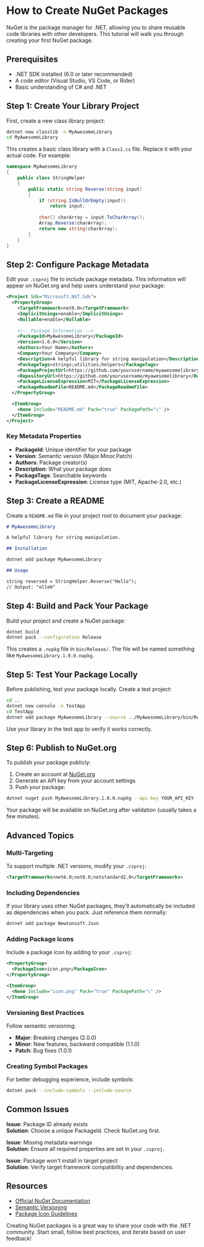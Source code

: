 # How to Create NuGet Packages

NuGet is the package manager for .NET, allowing you to share reusable code libraries with other developers. This tutorial will walk you through creating your first NuGet package.

## Prerequisites

- .NET SDK installed (6.0 or later recommended)
- A code editor (Visual Studio, VS Code, or Rider)
- Basic understanding of C# and .NET

## Step 1: Create Your Library Project

First, create a new class library project:

```bash
dotnet new classlib -n MyAwesomeLibrary
cd MyAwesomeLibrary
```

This creates a basic class library with a `Class1.cs` file. Replace it with your actual code. For example:

```csharp
namespace MyAwesomeLibrary
{
    public class StringHelper
    {
        public static string Reverse(string input)
        {
            if (string.IsNullOrEmpty(input))
                return input;
            
            char[] charArray = input.ToCharArray();
            Array.Reverse(charArray);
            return new string(charArray);
        }
    }
}
```

## Step 2: Configure Package Metadata

Edit your `.csproj` file to include package metadata. This information will appear on NuGet.org and help users understand your package:

```xml
<Project Sdk="Microsoft.NET.Sdk">
  <PropertyGroup>
    <TargetFramework>net8.0</TargetFramework>
    <ImplicitUsings>enable</ImplicitUsings>
    <Nullable>enable</Nullable>
    
    <!-- Package Information -->
    <PackageId>MyAwesomeLibrary</PackageId>
    <Version>1.0.0</Version>
    <Authors>Your Name</Authors>
    <Company>Your Company</Company>
    <Description>A helpful library for string manipulation</Description>
    <PackageTags>strings;utilities;helpers</PackageTags>
    <PackageProjectUrl>https://github.com/yourusername/myawesomelibrary</PackageProjectUrl>
    <RepositoryUrl>https://github.com/yourusername/myawesomelibrary</RepositoryUrl>
    <PackageLicenseExpression>MIT</PackageLicenseExpression>
    <PackageReadmeFile>README.md</PackageReadmeFile>
  </PropertyGroup>

  <ItemGroup>
    <None Include="README.md" Pack="true" PackagePath="\" />
  </ItemGroup>
</Project>
```

### Key Metadata Properties

- **PackageId**: Unique identifier for your package
- **Version**: Semantic version (Major.Minor.Patch)
- **Authors**: Package creator(s)
- **Description**: What your package does
- **PackageTags**: Searchable keywords
- **PackageLicenseExpression**: License type (MIT, Apache-2.0, etc.)

## Step 3: Create a README

Create a `README.md` file in your project root to document your package:

```markdown
# MyAwesomeLibrary

A helpful library for string manipulation.

## Installation

dotnet add package MyAwesomeLibrary

## Usage

string reversed = StringHelper.Reverse("Hello");
// Output: "olleH"
```

## Step 4: Build and Pack Your Package

Build your project and create a NuGet package:

```bash
dotnet build
dotnet pack --configuration Release
```

This creates a `.nupkg` file in `bin/Release/`. The file will be named something like `MyAwesomeLibrary.1.0.0.nupkg`.

## Step 5: Test Your Package Locally

Before publishing, test your package locally. Create a test project:

```bash
cd ..
dotnet new console -n TestApp
cd TestApp
dotnet add package MyAwesomeLibrary --source ../MyAwesomeLibrary/bin/Release
```

Use your library in the test app to verify it works correctly.

## Step 6: Publish to NuGet.org

To publish your package publicly:

1. Create an account at [NuGet.org](https://www.nuget.org)
2. Generate an API key from your account settings
3. Push your package:

```bash
dotnet nuget push MyAwesomeLibrary.1.0.0.nupkg --api-key YOUR_API_KEY --source https://api.nuget.org/v3/index.json
```

Your package will be available on NuGet.org after validation (usually takes a few minutes).

## Advanced Topics

### Multi-Targeting

To support multiple .NET versions, modify your `.csproj`:

```xml
<TargetFrameworks>net6.0;net8.0;netstandard2.0</TargetFrameworks>
```

### Including Dependencies

If your library uses other NuGet packages, they'll automatically be included as dependencies when you pack. Just reference them normally:

```bash
dotnet add package Newtonsoft.Json
```

### Adding Package Icons

Include a package icon by adding to your `.csproj`:

```xml
<PropertyGroup>
  <PackageIcon>icon.png</PackageIcon>
</PropertyGroup>

<ItemGroup>
  <None Include="icon.png" Pack="true" PackagePath="\" />
</ItemGroup>
```

### Versioning Best Practices

Follow semantic versioning:
- **Major**: Breaking changes (2.0.0)
- **Minor**: New features, backward compatible (1.1.0)
- **Patch**: Bug fixes (1.0.1)

### Creating Symbol Packages

For better debugging experience, include symbols:

```bash
dotnet pack --include-symbols --include-source
```

## Common Issues

**Issue**: Package ID already exists  
**Solution**: Choose a unique PackageId. Check NuGet.org first.

**Issue**: Missing metadata warnings  
**Solution**: Ensure all required properties are set in your `.csproj`.

**Issue**: Package won't install in target project  
**Solution**: Verify target framework compatibility and dependencies.

## Resources

- [Official NuGet Documentation](https://docs.microsoft.com/nuget)
- [Semantic Versioning](https://semver.org)
- [Package Icon Guidelines](https://docs.microsoft.com/nuget/reference/nuspec#icon)

Creating NuGet packages is a great way to share your code with the .NET community. Start small, follow best practices, and iterate based on user feedback!
